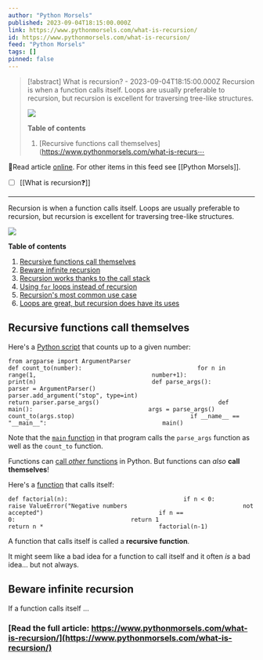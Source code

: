 ```yaml
---
author: "Python Morsels"
published: 2023-09-04T18:15:00.000Z
link: https://www.pythonmorsels.com/what-is-recursion/
id: https://www.pythonmorsels.com/what-is-recursion/
feed: "Python Morsels"
tags: []
pinned: false
---
```

> [!abstract] What is recursion? - 2023-09-04T18:15:00.000Z
> Recursion is when a function calls itself. Loops are usually preferable to recursion, but recursion is excellent for traversing tree-like structures.
> 
> ![](https://i.vimeocdn.com/filter/overlay?src0=https%3A%2F%2Fi.vimeocdn.com%2Fvideo%2F1706362507-e783dfde4957831df8348108e502930de2ffc75a4423989e2a4ac6bf66134a46-d_1920x1080&src1=http%3A%2F%2Ff.vimeocdn.com%2Fp%2Fimages%2Fcrawler_play.png)
> 
> **Table of contents**
> 
> 1. [Recursive functions call themselves](https://www.pythonmorsels.com/what-is-recurs⋯

🔗Read article [online](https://www.pythonmorsels.com/what-is-recursion/). For other items in this feed see [[Python Morsels]].

- [ ] [[What is recursion❓]]
- - -
Recursion is when a function calls itself. Loops are usually preferable to recursion, but recursion is excellent for traversing tree-like structures.

![](https://i.vimeocdn.com/filter/overlay?src0=https%3A%2F%2Fi.vimeocdn.com%2Fvideo%2F1706362507-e783dfde4957831df8348108e502930de2ffc75a4423989e2a4ac6bf66134a46-d_1920x1080&src1=http%3A%2F%2Ff.vimeocdn.com%2Fp%2Fimages%2Fcrawler_play.png)

**Table of contents**

1. [Recursive functions call themselves](https://www.pythonmorsels.com/what-is-recursion/#recursive-functions-call-themselves)
2. [Beware infinite recursion](https://www.pythonmorsels.com/what-is-recursion/#beware-infinite-recursion)
3. [Recursion works thanks to the call stack](https://www.pythonmorsels.com/what-is-recursion/#recursion-works-thanks-to-the-call-stack)
4. [Using `for` loops instead of recursion](https://www.pythonmorsels.com/what-is-recursion/#using-for-loops-instead-of-recursion)
5. [Recursion's most common use case](https://www.pythonmorsels.com/what-is-recursion/#recursions-most-common-use-case)
6. [Loops are great, but recursion does have its uses](https://www.pythonmorsels.com/what-is-recursion/#loops-are-great-but-recursion-does-have-its-uses)

## Recursive functions call themselves

Here's a [Python script](https://www.pythonmorsels.com/module-vs-script/) that counts up to a given number:

`from argparse import ArgumentParser                                  def count_to(number):                                 for n in                                 range(1,                                 number+1):                                 print(n)                                 def parse_args():                                 parser = ArgumentParser()                                 parser.add_argument("stop", type=int)                                 return parser.parse_args()                                  def main():                                 args = parse_args()                                 count_to(args.stop)                                 if __name__ == "__main__":                                 main()`
                                

Note that the [`main` function](https://www.pythonmorsels.com/making-main-function-python/) in that program calls the `parse_args` function as well as the `count_to` function.

Functions can [call _other_ functions](https://www.pythonmorsels.com/calling-a-function/) in Python. But functions can _also_ **call themselves**!

Here's a [function](https://www.pythonmorsels.com/making-a-function/) that calls itself:

`def factorial(n):                                 if n < 0:                                 raise ValueError("Negative numbers                                 not accepted")                                 if n ==                                 0:                                 return 1                                 return n *                                 factorial(n-1)`
                                

A function that calls itself is called a **recursive function**.

It might seem like a bad idea for a function to call itself and it often _is_ a bad idea... but not always.

## Beware infinite recursion

If a function calls itself …

### [Read the full article: https://www.pythonmorsels.com/what-is-recursion/](https://www.pythonmorsels.com/what-is-recursion/)
